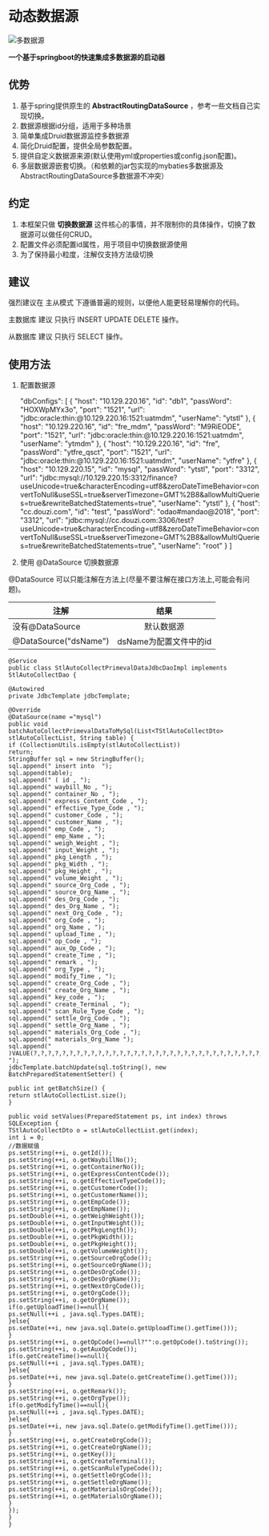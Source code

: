 
# 动态数据源 #
![多数据源](https://s1.ax1x.com/2018/07/31/PwPVAA.png)

**一个基于springboot的快速集成多数据源的启动器**
## 优势 ##

1. 基于spring提供原生的 **AbstractRoutingDataSource** ，参考一些文档自己实现切换。
2. 数据源根据id分组，适用于多种场景
3. 简单集成Druid数据源监控多数据源
4. 简化Druid配置，提供全局参数配置。
5. 提供自定义数据源来源(默认使用yml或properties或config.json配置)。
6. 多层数据源嵌套切换。（和依赖的jar包实现的mybaties多数据源及AbstractRoutingDataSource多数据源不冲突）


## 约定 ##
1. 本框架只做 **切换数据源** 这件核心的事情，并不限制你的具体操作，切换了数据源可以做任何CRUD。
2. 配置文件必须配置id属性，用于项目中切换数据源使用
3. 为了保持最小粒度，注解仅支持方法级切换

## 建议 ##

强烈建议在 主从模式 下遵循普遍的规则，以便他人能更轻易理解你的代码。

主数据库 建议 只执行 INSERT UPDATE DELETE 操作。

从数据库 建议 只执行 SELECT 操作。

## 使用方法 ##


1. 配置数据源

    
      "dbConfigs": [
    {
      "host": "10.129.220.16",
      "id": "db1",
      "passWord": "HOXWpMYx3o",
      "port": "1521",
      "url": "jdbc:oracle:thin:@10.129.220.16:1521:uatmdm",
      "userName": "ytstl"
    },
    {
      "host": "10.129.220.16",
      "id": "fre_mdm",
      "passWord": "M9RiEODE",
      "port": "1521",
      "url": "jdbc:oracle:thin:@10.129.220.16:1521:uatmdm",
      "userName": "ytmdm"
    },
    {
      "host": "10.129.220.16",
      "id": "fre",
      "passWord": "ytfre_qsct",
      "port": "1521",
      "url": "jdbc:oracle:thin:@10.129.220.16:1521:uatmdm",
      "userName": "ytfre"
    },
    {
      "host": "10.129.220.15",
      "id": "mysql",
      "passWord": "ytstl",
      "port": "3312",
      "url": "jdbc:mysql://10.129.220.15:3312/finance?useUnicode=true&characterEncoding=utf8&zeroDateTimeBehavior=convertToNull&useSSL=true&serverTimezone=GMT%2B8&allowMultiQueries=true&rewriteBatchedStatements=true",
      "userName": "ytstl"
    },
    {
      "host": "cc.douzi.com",
      "id": "test",
      "passWord": "odao#mandao@2018",
      "port": "3312",
      "url": "jdbc:mysql://cc.douzi.com:3306/test?useUnicode=true&characterEncoding=utf8&zeroDateTimeBehavior=convertToNull&useSSL=true&serverTimezone=GMT%2B8&allowMultiQueries=true&rewriteBatchedStatements=true",
      "userName": "root"
    }
      ]
2. 使用 @DataSource 切换数据源

  @DataSource 可以只能注解在方法上(尽量不要注解在接口方法上,可能会有问题)。

|     注解     |               结果                 | 
|----------------|:----------------------:|
| 没有@DataSource  |  默认数据源 |
| @DataSource("dsName") |    dsName为配置文件中的id   |



    @Service
    public class StlAutoCollectPrimevalDataJdbcDaoImpl implements StlAutoCollectDao {
    
    @Autowired
    private JdbcTemplate jdbcTemplate;
    
    @Override
    @DataSource(name ="mysql")
    public void batchAutoCollectPrimevalDataToMySql(List<TStlAutoCollectDto> stlAutoCollectList, String table) {
    if (CollectionUtils.isEmpty(stlAutoCollectList))
    return;
    StringBuffer sql = new StringBuffer();
    sql.append(" insert into  ");
    sql.append(table);
    sql.append(" ( id , ");
    sql.append(" waybill_No , ");
    sql.append(" container_No , ");
    sql.append(" express_Content_Code , ");
    sql.append(" effective_Type_Code , ");
    sql.append(" customer_Code , ");
    sql.append(" customer_Name , ");
    sql.append(" emp_Code , ");
    sql.append(" emp_Name , ");
    sql.append(" weigh_Weight , ");
    sql.append(" input_Weight , ");
    sql.append(" pkg_Length , ");
    sql.append(" pkg_Width , ");
    sql.append(" pkg_Height , ");
    sql.append(" volume_Weight , ");
    sql.append(" source_Org_Code , ");
    sql.append(" source_Org_Name , ");
    sql.append(" des_Org_Code , ");
    sql.append(" des_Org_Name , ");
    sql.append(" next_Org_Code , ");
    sql.append(" org_Code , ");
    sql.append(" org_Name , ");
    sql.append(" upload_Time , ");
    sql.append(" op_Code , ");
    sql.append(" aux_Op_Code , ");
    sql.append(" create_Time , ");
    sql.append(" remark , ");
    sql.append(" org_Type , ");
    sql.append(" modify_Time , ");
    sql.append(" create_Org_Code , ");
    sql.append(" create_Org_Name , ");
    sql.append(" key_code , ");
    sql.append(" create_Terminal , ");
    sql.append(" scan_Rule_Type_Code , ");
    sql.append(" settle_Org_Code , ");
    sql.append(" settle_Org_Name , ");
    sql.append(" materials_Org_Code , ");
    sql.append(" materials_Org_Name ");
    sql.append(" )VALUE(?,?,?,?,?,?,?,?,?,?,?,?,?,?,?,?,?,?,?,?,?,?,?,?,?,?,?,?,?,?,?,?,?,?,?,?,?,?) ");
    jdbcTemplate.batchUpdate(sql.toString(), new BatchPreparedStatementSetter() {
   
    public int getBatchSize() {
    return stlAutoCollectList.size();
    }
  
    public void setValues(PreparedStatement ps, int index) throws SQLException {
    TStlAutoCollectDto o = stlAutoCollectList.get(index);
    int i = 0;
    //数据赋值
    ps.setString(++i, o.getId());
    ps.setString(++i, o.getWaybillNo());
    ps.setString(++i, o.getContainerNo());
    ps.setString(++i, o.getExpressContentCode());
    ps.setString(++i, o.getEffectiveTypeCode());
    ps.setString(++i, o.getCustomerCode());
    ps.setString(++i, o.getCustomerName());
    ps.setString(++i, o.getEmpCode());
    ps.setString(++i, o.getEmpName());
    ps.setDouble(++i, o.getWeighWeight());
    ps.setDouble(++i, o.getInputWeight());
    ps.setDouble(++i, o.getPkgLength());
    ps.setDouble(++i, o.getPkgWidth());
    ps.setDouble(++i, o.getPkgHeight());
    ps.setDouble(++i, o.getVolumeWeight());
    ps.setString(++i, o.getSourceOrgCode());
    ps.setString(++i, o.getSourceOrgName());
    ps.setString(++i, o.getDesOrgCode());
    ps.setString(++i, o.getDesOrgName());
    ps.setString(++i, o.getNextOrgCode());
    ps.setString(++i, o.getOrgCode());
    ps.setString(++i, o.getOrgName());
    if(o.getUploadTime()==null){
    ps.setNull(++i , java.sql.Types.DATE);
    }else{
    ps.setDate(++i, new java.sql.Date(o.getUploadTime().getTime()));
    }
    ps.setString(++i, o.getOpCode()==null?"":o.getOpCode().toString());
    ps.setString(++i, o.getAuxOpCode());
    if(o.getCreateTime()==null){
    ps.setNull(++i , java.sql.Types.DATE);
    }else{
    ps.setDate(++i, new java.sql.Date(o.getCreateTime().getTime()));
    }
    ps.setString(++i, o.getRemark());
    ps.setString(++i, o.getOrgType());
    if(o.getModifyTime()==null){
    ps.setNull(++i , java.sql.Types.DATE);
    }else{
    ps.setDate(++i, new java.sql.Date(o.getModifyTime().getTime()));
    }
    ps.setString(++i, o.getCreateOrgCode());
    ps.setString(++i, o.getCreateOrgName());
    ps.setString(++i, o.getKey());
    ps.setString(++i, o.getCreateTerminal());
    ps.setString(++i, o.getScanRuleTypeCode());
    ps.setString(++i, o.getSettleOrgCode());
    ps.setString(++i, o.getSettleOrgName());
    ps.setString(++i, o.getMaterialsOrgCode());
    ps.setString(++i, o.getMaterialsOrgName());
    }
    });
    }
    }
    








